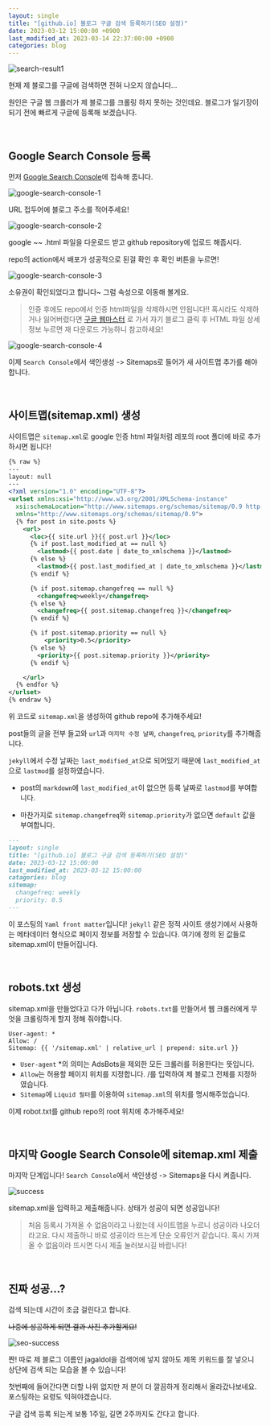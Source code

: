 ```yaml
---
layout: single
title: "[github.io] 블로그 구글 검색 등록하기(SEO 설정)"
date: 2023-03-12 15:00:00 +0900
last_modified_at: 2023-03-14 22:37:00:00 +0900
categories: blog
---
```


![search-result1](/assets/images/2023-03-12/search-result1.png)

현재 제 블로그를 구글에 검색하면 전혀 나오지 않습니다\...

원인은 구글 웹 크롤러가 제 블로그를 크롤링 하지 못하는 것인데요. 블로그가 일기장이 되기 전에 빠르게 구글에 등록해 보겠습니다.

<br/>

## Google Search Console 등록

먼저 [Google Search Console](https://search.google.com/search-console)에 접속해 줍니다.

![google-search-console-1](/assets/images/2023-03-12/google-search-console-1.png)

URL 접두어에 블로그 주소를 적어주세요!

![google-search-console-2](/assets/images/2023-03-12/google-search-console-2.png)

google ~~ .html 파일을 다운로드 받고 github repository에 업로드 해줍시다.

repo의 action에서 배포가 성공적으로 된걸 확인 후 확인 버튼을 누르면!

![google-search-console-3](/assets/images/2023-03-12/google-search-console-3.png)

소유권이 확인되었다고 합니다~ 그럼 속성으로 이동해 볼게요.

> 인증 후에도 repo에서 인증 html파일을 삭제하시면 안됩니다!!
> 혹시라도 삭제하거나 잃어버렸다면 [구글 웹마스터](https://www.google.com/webmasters/verification) 로 가서 자기 블로그 클릭 후 HTML 파일 상세정보 누르면 재 다운로드 가능하니 참고하세요!

![google-search-console-4](/assets/images/2023-03-12/google-search-console-4.png)

이제 `Search Console`에서 색인생성 -> Sitemaps로 들어가 새 사이트맵 추가를 해야합니다.

<br/>

## 사이트맵(sitemap.xml) 생성

사이트맵은 `sitemap.xml`로 google 인증 html 파일처럼 레포의 root 폴더에 바로 추가하시면 됩니다!

```xml
{% raw %}
---
layout: null
---
<?xml version="1.0" encoding="UTF-8"?>
<urlset xmlns:xsi="http://www.w3.org/2001/XMLSchema-instance"
  xsi:schemaLocation="http://www.sitemaps.org/schemas/sitemap/0.9 http://www.sitemaps.org/schemas/sitemap/0.9/sitemap.xsd"
  xmlns="http://www.sitemaps.org/schemas/sitemap/0.9">
  {% for post in site.posts %}
    <url>
      <loc>{{ site.url }}{{ post.url }}</loc>
      {% if post.last_modified_at == null %}
        <lastmod>{{ post.date | date_to_xmlschema }}</lastmod>
      {% else %}
        <lastmod>{{ post.last_modified_at | date_to_xmlschema }}</lastmod>
      {% endif %}

      {% if post.sitemap.changefreq == null %}
        <changefreq>weekly</changefreq>
      {% else %}
        <changefreq>{{ post.sitemap.changefreq }}</changefreq>
      {% endif %}

      {% if post.sitemap.priority == null %}
          <priority>0.5</priority>
      {% else %}
        <priority>{{ post.sitemap.priority }}</priority>
      {% endif %}

    </url>
  {% endfor %}
</urlset>
{% endraw %}
```

위 코드로 `sitemap.xml`을 생성하여 github repo에 추가해주세요!

post들의 글을 전부 들고와 `url`과 `마지막 수정 날짜`, `changefreq`, `priority`를 추가해줍니다.

`jekyll`에서 수정 날짜는 `last_modified_at`으로 되어있기 때문에 `last_modified_at`으로 `lastmod`를 설정하였습니다.

- post의 `markdown`에 `last_modified_at`이 없으면 등록 날짜로 `lastmod`를 부여합니다.

- 마찬가지로 `sitemap.changefreq`와 `sitemap.priority`가 없으면 `default` 값을 부여합니다.

```md
---
layout: single
title: "[github.io] 블로그 구글 검색 등록하기(SEO 설정)"
date: 2023-03-12 15:00:00
last_modified_at: 2023-03-12 15:00:00
catagories: blog
sitemap:
  changefreq: weekly
  priority: 0.5
---
```

이 포스팅의 `Yaml front matter`입니다! `jekyll` 같은 정적 사이트 생성기에서 사용하는 메타데이터 형식으로 페이지 정보를 저장할 수 있습니다. 여기에 정의 된 값들로 sitemap.xml이 만들어집니다.

<br/>

## robots.txt 생성

sitemap.xml을 만들었다고 다가 아닙니다. `robots.txt`를 만들어서 웹 크롤러에게 무엇을 크롤링하게 할지 정해 줘야합니다.

```
User-agent: *
Allow: /
Sitemap: {{ '/sitemap.xml' | relative_url | prepend: site.url }}
```

- `User-agent` \*의 의미는 AdsBots을 제외한 모든 크롤러를 허용한다는 뜻입니다.
- `Allow`는 허용할 페이지 위치를 지정합니다. /를 입력하여 제 블로그 전체를 지정하였습니다.
- `Sitemap`에 `Liquid 필터`를 이용하여 `sitemap.xml`의 위치를 명시해주었습니다.

이제 robot.txt를 github repo의 root 위치에 추가해주세요!

<br/>

## 마지막 Google Search Console에 sitemap.xml 제출

마지막 단계입니다! `Search Console`에서 색인생성 -> Sitemaps을 다시 켜줍니다.

![success](/assets/images/2023-03-12/success.png)

sitemap.xml을 입력하고 제출해줍니다. 상태가 성공이 되면 성공입니다!

> 처음 등록시 가져올 수 없음이라고 나왔는데 사이트맵을 누르니 성공이라 나오더라고요. 다시 제출하니 바로 성공이라 뜨는게 단순 오류인거 같습니다.
> 혹시 가져올 수 없음이라 뜨시면 다시 제출 눌러보시길 바랍니다!

<br/>

## 진짜 성공\...?

검색 되는데 시간이 조금 걸린다고 합니다.

~~나중에 성공하게 되면 결과 사진 추가할게요!~~

![seo-success](/assets/images/2023-03-12/seo-success.png)

짠! 따로 제 블로그 이름인 jagaldol을 검색어에 넣지 않아도 제목 키워드를 잘 넣으니 상단에 검색 되는 모습을 볼 수 있습니다!

첫번째에 들어간다면 더할 나위 없지만 저 분이 더 깔끔하게 정리해서 올라갔나보네요. 포스팅하는 요령도 익혀야겠습니다.

구글 검색 등록 되는게 보통 1주일, 길면 2주까지도 간다고 합니다.

<br/>
